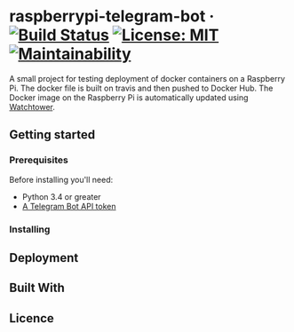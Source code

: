 # raspberrypi-telegram-bot · [![Build Status](https://travis-ci.org/Aleksuo/raspberrypi-telegram-bot.svg?branch=master)](https://travis-ci.org/Aleksuo/raspberrypi-telegram-bot) [![License: MIT](https://img.shields.io/badge/License-MIT-yellow.svg)](https://opensource.org/licenses/MIT) [![Maintainability](https://api.codeclimate.com/v1/badges/b11c6855e7b8009c5151/maintainability)](https://codeclimate.com/github/Aleksuo/raspberrypi-telegram-bot/maintainability)

A small project for testing deployment of docker containers on a Raspberry Pi. The docker file is built on travis and then pushed to Docker Hub. The Docker image on the Raspberry Pi is automatically updated using [Watchtower](https://levelup.gitconnected.com/how-to-add-file-upload-to-your-graphql-api-34d51e341f38).

## Getting started

### Prerequisites
Before installing you'll need:
* Python 3.4 or greater
* [A Telegram Bot API token](https://core.telegram.org/bots#6-botfather)



### Installing

## Deployment

## Built With

## Licence
